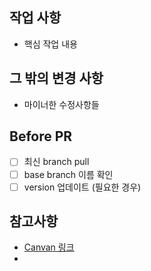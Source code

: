 ## 작업 사항
- 핵심 작업 내용

## 그 밖의 변경 사항
- 마이너한 수정사항들

## Before PR
- [ ] 최신 branch pull
- [ ] base branch 이름 확인
- [ ] version 업데이트 (필요한 경우)

## 참고사항
- [Canvan 링크]()
- 
